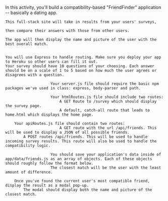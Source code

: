 In this activity, you'll build a compatibility-based "FriendFinder" application -- basically a dating app. 

	This full-stack site will take in results from your users' surveys, 

	then compare their answers with those from other users. 

	The app will then display the name and picture of the user with the best overall match.


	You will use Express to handle routing. Make sure you deploy your app to Heroku so other users can fill it out.
	Your survey should have 10 questions of your choosing. Each answer should be on a scale of 1 to 5 based on how much the user agrees or disagrees with a question.

	                    Your server.js file should require the basic npm packages we've used in class: express, body-parser and path.

	                    Your htmlRoutes.js file should include two routes:
	                        A GET Route to /survey which should display the survey page.
	                        A default, catch-all route that leads to home.html which displays the home page.

	    Your apiRoutes.js file should contain two routes:
	                        A GET route with the url /api/friends. This will be used to display a JSON of all possible friends.
	        A POST routes /api/friends. This will be used to handle incoming survey results. This route will also be used to handle the compatibility logic.

	                    You should save your application's data inside of app/data/friends.js as an array of objects. Each of these objects should roughly follow the format below.
	                    The closest match will be the user with the least amount of difference.

	    Once you've found the current user's most compatible friend, display the result as a modal pop-up.
	        The modal should display both the name and picture of the closest match.
